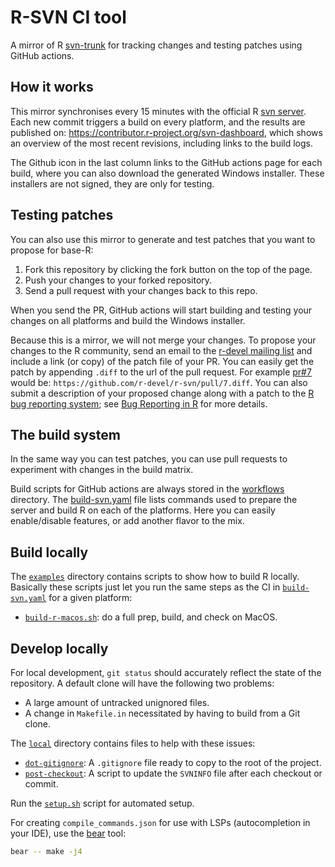 # R-SVN CI tool

A mirror of R [svn-trunk](https://svn.r-project.org/R/trunk/) for tracking changes and testing patches using GitHub actions. 

## How it works

This mirror synchronises every 15 minutes with the official R [svn server](https://svn.r-project.org/R/trunk/). Each new commit triggers a build on every platform, and the results are published on: https://contributor.r-project.org/svn-dashboard, which shows an overview of the most recent revisions, including links to the build logs.

The Github icon in the last column links to the GitHub actions page for each build, where you can also download the generated Windows installer. These installers are not signed, they are only for testing.

## Testing patches

You can also use this mirror to generate and test patches that you want to propose for base-R:

 1. Fork this repository by clicking the fork button on the top of the page.
 2. Push your changes to your forked repository.
 3. Send a pull request with your changes back to this repo.

When you send the PR, GitHub actions will start building and testing your changes on all platforms and build the Windows installer.

Because this is a mirror, we will not merge your changes. To propose your changes to the R community, send an email to the [r-devel mailing list](https://www.r-project.org/mail.html) and include a link (or copy) of the patch file of your PR. You can easily get the patch by appending `.diff` to the url of the pull request. For example [pr#7](https://github.com/r-devel/r-svn/pull/7) would be: `https://github.com/r-devel/r-svn/pull/7.diff`. You can also submit a description of your proposed change along with a patch to the [R bug reporting system](https://bugs.r-project.org/); see [Bug Reporting in R](https://www.r-project.org/bugs.html) for more details.

## The build system

In the same way you can test patches, you can use pull requests to experiment with changes in the build matrix.

Build scripts for GitHub actions are always stored in the [workflows](./workflows) directory. The [build-svn.yaml](./workflows/build-svn.yaml) file lists commands used to prepare the server and build R on each of the platforms. Here you can easily enable/disable features, or add another flavor to the mix.

## Build locally

The [`examples`](./examples) directory contains scripts to show how to build R locally. Basically these scripts just let you run the same steps as the CI in [`build-svn.yaml`](./workflows/build-svn.yaml) for a given platform:

 - [`build-r-macos.sh`](./examples/build-r-macos.sh): do a full prep, build, and check on MacOS.

## Develop locally

For local development, `git status` should accurately reflect the state of the repository.
A default clone will have the following two problems:

- A large amount of untracked unignored files.
- A change in `Makefile.in` necessitated by having to build from a Git clone.

The [`local`](./local) directory contains files to help with these issues:

- [`dot-gitignore`](./local/dot-gitignore): A `.gitignore` file ready to copy to the root of the project.
- [`post-checkout`](./local/post-checkout): A script to update the `SVNINFO` file after each checkout or commit.

Run the [`setup.sh`](./local/setup.sh) script for automated setup.

For creating `compile_commands.json` for use with LSPs (autocompletion in your IDE), use the [bear](https://github.com/rizsotto/Bear) tool:

```sh
bear -- make -j4
```

